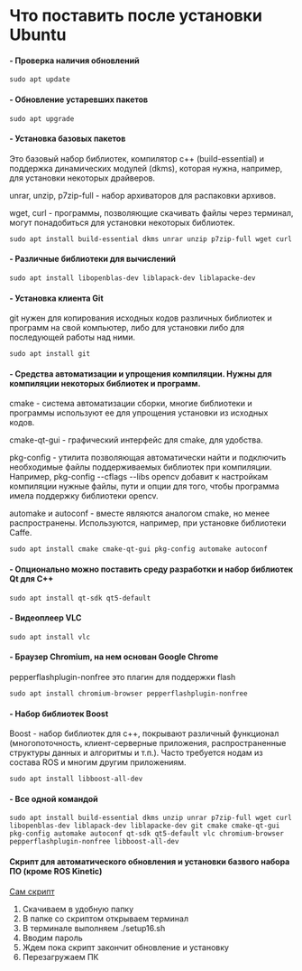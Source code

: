 # Что поставить после установки Ubuntu

#### - Проверка наличия обновлений

```
sudo apt update
```

#### - Обновление устаревших пакетов

```
sudo apt upgrade
```

#### - Установка базовых пакетов

Это базовый набор библиотек, компилятор c++ (build-essential) и поддержка динамических модулей (dkms), которая нужна, например, для установки некоторых драйверов.

unrar, unzip, p7zip-full - набор архиваторов для распаковки архивов.

wget, curl - программы, позволяющие скачивать файлы через терминал, могут понадобиться для установки некоторых библиотек.

```
sudo apt install build-essential dkms unrar unzip p7zip-full wget curl
```

#### - Различные библиотеки для вычислений

```
sudo apt install libopenblas-dev liblapack-dev liblapacke-dev
```

#### - Установка клиента Git

git нужен для копирования исходных кодов различных библиотек и программ на свой компьютер, либо для установки либо для последующей работы над ними.

```
sudo apt install git
```

#### - Средства автоматизации и упрощения компиляции. Нужны для компиляции некоторых библиотек и программ.

cmake - система автоматизации сборки, многие библиотеки и программы используют ее для упрощения установки из исходных кодов.

cmake-qt-gui - графический интерфейс для cmake, для удобства.

pkg-config - утилита позволяющая автоматически найти и подключить необходимые файлы поддерживаемых библиотек при компиляции. Например, pkg-config --cflags --libs opencv добавит к настройкам компиляции нужные файлы, пути и опции для того, чтобы программа имела поддержку библиотеки opencv.

automake и autoconf - вместе являются аналогом cmake, но менее распространены. Используются, например, при установке библиотеки Caffe.

```
sudo apt install cmake cmake-qt-gui pkg-config automake autoconf
```

#### - Опционально можно поставить среду разработки и набор библиотек Qt для C++

```
sudo apt install qt-sdk qt5-default
```

#### - Видеоплеер VLC

```
sudo apt install vlc
```

#### - Браузер Chromium, на нем основан Google Chrome

pepperflashplugin-nonfree это плагин для поддержки flash

```
sudo apt install chromium-browser pepperflashplugin-nonfree
```

#### - Набор библиотек Boost

Boost - набор библиотек для c++, покрывают различный функционал (многопоточность, клиент-серверные приложения, распространенные структуры данных и алгоритмы и т.п.). Часто требуется нодам из состава ROS и многим другим приложениям.

```
sudo apt install libboost-all-dev
```

#### - Все одной командой

```
sudo apt install build-essential dkms unzip unrar p7zip-full wget curl libopenblas-dev liblapack-dev liblapacke-dev git cmake cmake-qt-gui pkg-config automake autoconf qt-sdk qt5-default vlc chromium-browser pepperflashplugin-nonfree libboost-all-dev
```

#### Скрипт для автоматического обновления и установки базвого набора ПО (кроме ROS Kinetic)

[Сам скрипт](setup16.sh)

1. Скачиваем в удобную папку
2. В папке со скриптом открываем терминал
3. В терминале выполняем ./setup16.sh
4. Вводим пароль
5. Ждем пока скрипт закончит обновление и установку
6. Перезагружаем ПК